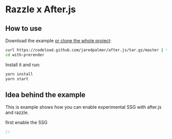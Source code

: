 # Razzle x After.js

## How to use

Download the example [or clone the whole project](https://github.com/jaredpalmer/after.js.git):

```bash
curl https://codeload.github.com/jaredpalmer/after.js/tar.gz/master | tar -xz --strip=2 razzle-master/examples/with-prerender
cd with-prerender
```

Install it and run:

```bash
yarn install
yarn start
```

## Idea behind the example

This is example shows how you can enable experimental SSG with after.js and razzle.

first enable the SSG

```js
//
```
